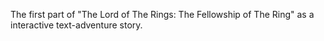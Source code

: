 The first part of "The Lord of The Rings: The Fellowship of The Ring" as a interactive text-adventure story.